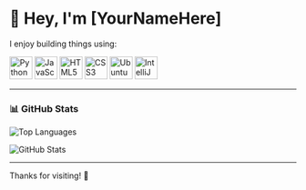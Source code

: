 # 👋 Hey, I'm [YourNameHere]

I enjoy building things using:

<p align="left">
  <img src="https://cdn.jsdelivr.net/gh/devicons/devicon/icons/python/python-original.svg" alt="Python" width="40" height="40"/>
  <img src="https://cdn.jsdelivr.net/gh/devicons/devicon/icons/javascript/javascript-original.svg" alt="JavaScript" width="40" height="40"/>
  <img src="https://cdn.jsdelivr.net/gh/devicons/devicon/icons/html5/html5-original.svg" alt="HTML5" width="40" height="40"/>
  <img src="https://cdn.jsdelivr.net/gh/devicons/devicon/icons/css3/css3-original.svg" alt="CSS3" width="40" height="40"/>
  <img src="https://cdn.jsdelivr.net/gh/devicons/devicon/icons/ubuntu/ubuntu-plain.svg" alt="Ubuntu" width="40" height="40"/>
  <img src="https://cdn.jsdelivr.net/gh/devicons/devicon/icons/intellij/intellij-original.svg" alt="IntelliJ IDEA" width="40" height="40"/>
</p>

---

### 📊 GitHub Stats

![Top Languages](https://github-readme-stats.vercel.app/api/top-langs/?username=yourusername&layout=compact&theme=default)

![GitHub Stats](https://github-readme-stats.vercel.app/api?username=yourusername&show_icons=true&theme=default)
<!-- You can change the theme to: "radical", "gruvbox", "tokyonight", etc. -->

---

Thanks for visiting! 🚀
